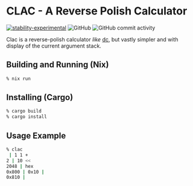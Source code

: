 # CLAC - A Reverse Polish Calculator

[![stability-experimental](https://img.shields.io/badge/stability-experimental-orange.svg)](https://github.com/emersion/stability-badges#experimental)
![GitHub](https://img.shields.io/github/license/blitz/clac.svg)
![GitHub commit activity](https://img.shields.io/github/commit-activity/m/blitz/clac)

Clac is a reverse-polish calculator _like_
[dc](https://en.wikipedia.org/wiki/Dc_(computer_program)), but vastly
simpler and with display of the current argument stack.

## Building and Running (Nix)

```sh
% nix run
```

## Installing (Cargo)

```sh
% cargo build
% cargo install
```

## Usage Example

```sh
% clac
 | 1 1 +
2 | 10 <<
2048 | hex
0x800 | 0x10 |
0x810 | 
```

